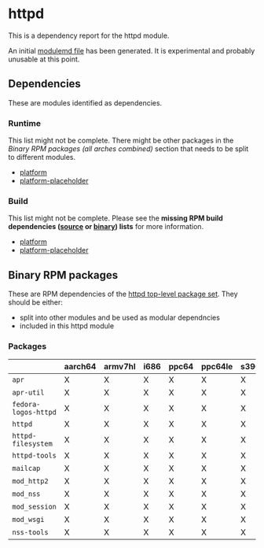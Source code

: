 # httpd
This is a dependency report for the httpd module.

An initial [modulemd file](httpd.yaml) has been generated. It is experimental and probably unusable at this point.
## Dependencies
These are modules identified as dependencies.
### Runtime
This list might not be complete. There might be other packages in the *Binary RPM packages (all arches combined)* section that needs to be split to different modules.
* [platform](../platform)
* [platform-placeholder](../platform-placeholder)
### Build
This list might not be complete.
Please see the **missing RPM build dependencies ([source](all/buildtime-source-packages-short.txt) or [binary](all/buildtime-binary-packages-short.txt)) lists** for more information.
* [platform](../platform)
* [platform-placeholder](../platform-placeholder)
## Binary RPM packages
These are RPM dependencies of the [httpd top-level package set](httpd.csv). They should be either:
* split into other modules and be used as modular dependncies
* included in this httpd module
### Packages
| |aarch64 |armv7hl |i686 |ppc64 |ppc64le |s390x |x86_64 |
|---|---|---|---|---|---|---|---|
| `apr` | X | X | X | X | X | X | X |
| `apr-util` | X | X | X | X | X | X | X |
| `fedora-logos-httpd` | X | X | X | X | X | X | X |
| `httpd` | X | X | X | X | X | X | X |
| `httpd-filesystem` | X | X | X | X | X | X | X |
| `httpd-tools` | X | X | X | X | X | X | X |
| `mailcap` | X | X | X | X | X | X | X |
| `mod_http2` | X | X | X | X | X | X | X |
| `mod_nss` | X | X | X | X | X | X | X |
| `mod_session` | X | X | X | X | X | X | X |
| `mod_wsgi` | X | X | X | X | X | X | X |
| `nss-tools` | X | X | X | X | X | X | X |
